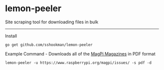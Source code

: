 # lemon-peeler
Site scraping tool for downloading files in bulk

---

Install
```
go get github.com/sshookman/lemon-peeler
```

Example Command - Downloads all of the [MagPi Magazines](https://www.raspberrypi.org/magpi/issues/) in PDF format
```
lemon-peeler -u https://www.raspberrypi.org/magpi/issues/ -s pdf -d
```
